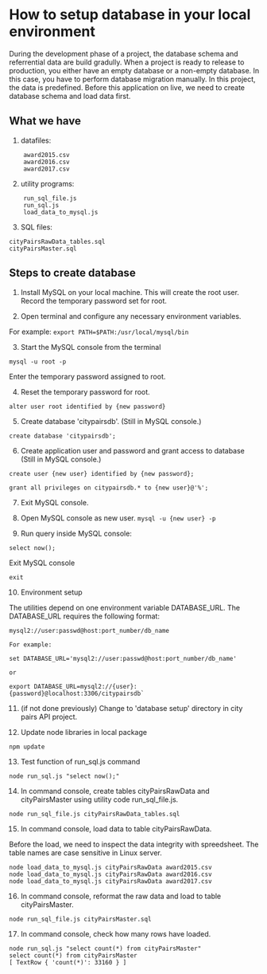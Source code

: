 # How to setup database in your local environment

During the development phase of a project, the database schema and referrential data are build gradully.
When a project is ready to release to production, you either have an empty database or a non-empty database.
In this case, you have to perform database migration manually.
In this project, the data is predefined. Before this application on live, we need to create database schema and load data first.


## What we have
1. datafiles:

```
    award2015.csv
    award2016.csv
    award2017.csv
```
2. utility programs:

```
    run_sql_file.js
    run_sql.js
    load_data_to_mysql.js
```

3. SQL files:
```
cityPairsRawData_tables.sql
cityPairsMaster.sql
```

## Steps to create database 
1. Install MySQL on your local machine. This will create the root user. Record the temporary password set for root.

2. Open terminal and configure any necessary environment variables.

For example:
`export PATH=$PATH:/usr/local/mysql/bin`

3. Start the MySQL console from the terminal

`mysql -u root -p`

Enter the temporary password assigned to root.

4. Reset the temporary password for root.

`alter user root identified by {new password}`


5. Create database 'citypairsdb'. (Still in MySQL console.)

`create database 'citypairsdb';`

6. Create application user and password and grant access to database (Still in MySQL console.)

`create user {new user} identified by {new password};`

`grant all privileges on citypairsdb.* to {new user}@'%';`

7. Exit MySQL console.

8. Open MySQL console as new user.
`mysql -u {new user} -p`

9. Run query inside MySQL console:

`select now();`


Exit MySQL console

`exit`


10. Environment setup

The utilities depend on one environment variable DATABASE_URL.
The DATABASE_URL requires the following format:

```
mysql2://user:passwd@host:port_number/db_name

For example:

set DATABASE_URL='mysql2://user:passwd@host:port_number/db_name'

or

export DATABASE_URL=mysql2://{user}:{password}@localhost:3306/citypairsdb`

```
11. (if not done previously) Change to 'database setup' directory in city pairs API project.

12. Update node libraries in local package

`npm update`

13. Test function of run_sql.js command

`node run_sql.js "select now();"`

14. In command console, create tables cityPairsRawData and cityPairsMaster using utility code run_sql_file.js.

```
node run_sql_file.js cityPairsRawData_tables.sql
```

15. In command console, load data to table cityPairsRawData.

Before the load, we need to inspect the data integrity with spreedsheet.
The table names are case sensitive in Linux server.

```
node load_data_to_mysql.js cityPairsRawData award2015.csv
node load_data_to_mysql.js cityPairsRawData award2016.csv
node load_data_to_mysql.js cityPairsRawData award2017.csv
```

16. In command console, reformat the raw data and load to table cityPairsMaster.

```
node run_sql_file.js cityPairsMaster.sql
```

17. In command console, check how many rows have loaded.

```
node run_sql.js "select count(*) from cityPairsMaster"
select count(*) from cityPairsMaster
[ TextRow { 'count(*)': 33160 } ]
```
